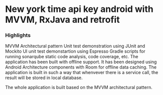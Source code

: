 <H1>New york time api key android with MVVM, RxJava and retrofit</H1>

<H3>Highlights</H3>

MVVM Architectural pattern
Unit test demonstration using JUnit and Mockito
UI unit test demonstartion using Espresso
Gradle scripts for running sonarqube static code analysis, code coverage, etc.
The application has been built with offline support. It has been designed using Android Architecture components with Room for offline data caching. The application is built in such a way that whenvever there is a service call, the result will be stored in local database.

The whole application is built based on the MVVM architectural pattern.
